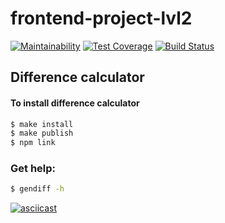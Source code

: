 # frontend-project-lvl2
[![Maintainability](https://api.codeclimate.com/v1/badges/909551a3a8f717d4a16a/maintainability)](https://codeclimate.com/github/menzhikov/frontend-project-lvl2/maintainability)
[![Test Coverage](https://api.codeclimate.com/v1/badges/909551a3a8f717d4a16a/test_coverage)](https://codeclimate.com/github/menzhikov/frontend-project-lvl2/test_coverage)
[![Build Status](https://travis-ci.org/menzhikov/frontend-project-lvl2.svg?branch=master)](https://travis-ci.org/menzhikov/frontend-project-lvl2)

## Difference calculator

#### To install difference calculator

```bash
$ make install
$ make publish
$ npm link
```

### Get help:

```bash
$ gendiff -h
```

[![asciicast](https://asciinema.org/a/svZEudzltpQtpcOTbc7DVW1bF.svg)](https://asciinema.org/a/svZEudzltpQtpcOTbc7DVW1bF)